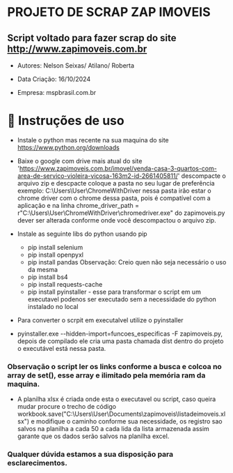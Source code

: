 # PROJETO DE SCRAP ZAP IMOVEIS

## Script voltado para fazer scrap do site http://www.zapimoveis.com.br
- Autores: Nelson Seixas/ Atilano/ Roberta

- Data Criação: 16/10/2024

- Empresa: mspbrasil.com.br 

# :hammer: Instruções de uso

- Instale o python mas recente na sua maquina do site https://www.python.org/downloads

- Baixe o google com drive mais atual do site 'https://www.zapimoveis.com.br/imovel/venda-casa-3-quartos-com-area-de-servico-violeira-vicosa-163m2-id-2661405811/' descompacte o arquivo zip e descpacte  coloque a pasta no seu  lugar de preferência exemplo: C:\Users\User\ChromeWithDriver  nessa pasta irão estar o chrome driver com o chrome dessa pasta, pois é compatível com a aplicação e na linha  chrome_driver_path = r"C:\Users\User\ChromeWithDriver\chromedriver.exe" do zapimoveis.py dever ser alterada conforme onde você descompactou o arquivo zip.  

- Instale as seguinte libs do python usando pip 
    - pip install selenium
    - pip install openpyxl
    - pip install pandas  Observação: Creio quen não seja necessário o uso da mesma
    - pip install bs4 
    - pip install requests-cache
    - pip install pyinstaller - esse para transformar o script em um executavel podenos ser executado sem a necessidade do python instalado no local


- Para converter o scrpit em executalvel utilize o pyinstaller  

- pyinstaller.exe --hidden-import=funcoes_especificas -F zapimoveis.py, depois de compilado ele cria uma pasta chamada dist dentro do projeto o executável está nessa pasta.

### Observação o script ler os links conforme a busca e colcoa no array de set(), esse array e ilimitado pela memória ram da maquina. 

- A planilha xlsx é criada onde esta o executavel ou script, caso queira mudar procure o trecho de código   workbook.save("C:\Users\User\Documents\zapimoveis\listadeimoveis.xlsx")  e modifique o caminho conforme sua necessidade, os registro sao salvos na planilha a cada 50 a cada lida da lista armazenada assim garante que os dados serão salvos na planilha excel.

### Qualquer dúvida estamos a sua disposição para esclarecimentos.





 

